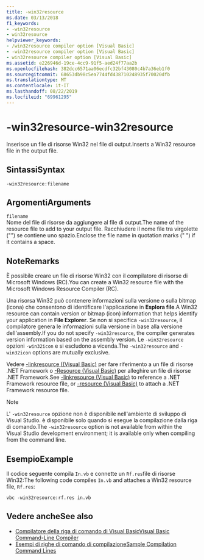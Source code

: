 ```yaml
---
title: -win32resource
ms.date: 03/13/2018
f1_keywords:
- -win32resource
- win32resource
helpviewer_keywords:
- /win32resource compiler option [Visual Basic]
- -win32resource compiler option [Visual Basic]
- win32resource compiler option [Visual Basic]
ms.assetid: e226946d-19ce-4cc9-91f5-aed24f77aa2b
ms.openlocfilehash: 382dcc6571aa06ecdfc32bf43080c4b7a36eb1f0
ms.sourcegitcommit: 68653db98c5ea7744fd438710248935f70020dfb
ms.translationtype: MT
ms.contentlocale: it-IT
ms.lasthandoff: 08/22/2019
ms.locfileid: "69961295"
---
```

# <a name="-win32resource"></a><span data-ttu-id="f88a8-102">-win32resource</span><span class="sxs-lookup"><span data-stu-id="f88a8-102">-win32resource</span></span>
<span data-ttu-id="f88a8-103">Inserisce un file di risorse Win32 nel file di output.</span><span class="sxs-lookup"><span data-stu-id="f88a8-103">Inserts a Win32 resource file in the output file.</span></span>  
  
## <a name="syntax"></a><span data-ttu-id="f88a8-104">Sintassi</span><span class="sxs-lookup"><span data-stu-id="f88a8-104">Syntax</span></span>  
  
```  
-win32resource:filename  
```  
  
## <a name="arguments"></a><span data-ttu-id="f88a8-105">Argomenti</span><span class="sxs-lookup"><span data-stu-id="f88a8-105">Arguments</span></span>  
 `filename`  
 <span data-ttu-id="f88a8-106">Nome del file di risorse da aggiungere al file di output.</span><span class="sxs-lookup"><span data-stu-id="f88a8-106">The name of the resource file to add to your output file.</span></span> <span data-ttu-id="f88a8-107">Racchiudere il nome file tra virgolette ("") se contiene uno spazio.</span><span class="sxs-lookup"><span data-stu-id="f88a8-107">Enclose the file name in quotation marks (" ") if it contains a space.</span></span>  
  
## <a name="remarks"></a><span data-ttu-id="f88a8-108">Note</span><span class="sxs-lookup"><span data-stu-id="f88a8-108">Remarks</span></span>  
 <span data-ttu-id="f88a8-109">È possibile creare un file di risorse Win32 con il compilatore di risorse di Microsoft Windows (RC).</span><span class="sxs-lookup"><span data-stu-id="f88a8-109">You can create a Win32 resource file with the Microsoft Windows Resource Compiler (RC).</span></span>  
  
 <span data-ttu-id="f88a8-110">Una risorsa Win32 può contenere informazioni sulla versione o sulla bitmap (icona) che consentono di identificare l'applicazione in **Esplora file**.</span><span class="sxs-lookup"><span data-stu-id="f88a8-110">A Win32 resource can contain version or bitmap (icon) information that helps identify your application in **File Explorer**.</span></span> <span data-ttu-id="f88a8-111">Se non si specifica `-win32resource`, il compilatore genera le informazioni sulla versione in base alla versione dell'assembly.</span><span class="sxs-lookup"><span data-stu-id="f88a8-111">If you do not specify `-win32resource`, the compiler generates version information based on the assembly version.</span></span> <span data-ttu-id="f88a8-112">Le `-win32resource` opzioni `-win32icon` e si escludono a vicenda.</span><span class="sxs-lookup"><span data-stu-id="f88a8-112">The `-win32resource` and `-win32icon` options are mutually exclusive.</span></span>  
  
 <span data-ttu-id="f88a8-113">Vedere [-linkresource ((Visual Basic)](../../../visual-basic/reference/command-line-compiler/linkresource.md) per fare riferimento a un file di risorse .NET Framework o [-Resource (Visual Basic)](../../../visual-basic/reference/command-line-compiler/resource.md) per alleghire un file di risorse .NET Framework.</span><span class="sxs-lookup"><span data-stu-id="f88a8-113">See [-linkresource (Visual Basic)](../../../visual-basic/reference/command-line-compiler/linkresource.md) to reference a .NET Framework resource file, or [-resource (Visual Basic)](../../../visual-basic/reference/command-line-compiler/resource.md) to attach a .NET Framework resource file.</span></span>  
  
> [!NOTE]
> <span data-ttu-id="f88a8-114">L' `-win32resource` opzione non è disponibile nell'ambiente di sviluppo di Visual Studio. è disponibile solo quando si esegue la compilazione dalla riga di comando.</span><span class="sxs-lookup"><span data-stu-id="f88a8-114">The `-win32resource` option is not available from within the Visual Studio development environment; it is available only when compiling from the command line.</span></span>  
  
## <a name="example"></a><span data-ttu-id="f88a8-115">Esempio</span><span class="sxs-lookup"><span data-stu-id="f88a8-115">Example</span></span>  
 <span data-ttu-id="f88a8-116">Il codice seguente compila `In.vb` e connette un `Rf.res`file di risorse Win32:</span><span class="sxs-lookup"><span data-stu-id="f88a8-116">The following code compiles `In.vb` and attaches a Win32 resource file, `Rf.res`:</span></span>  
  
```console  
vbc -win32resource:rf.res in.vb  
```  
  
## <a name="see-also"></a><span data-ttu-id="f88a8-117">Vedere anche</span><span class="sxs-lookup"><span data-stu-id="f88a8-117">See also</span></span>

- [<span data-ttu-id="f88a8-118">Compilatore della riga di comando di Visual Basic</span><span class="sxs-lookup"><span data-stu-id="f88a8-118">Visual Basic Command-Line Compiler</span></span>](../../../visual-basic/reference/command-line-compiler/index.md)
- [<span data-ttu-id="f88a8-119">Esempi di righe di comando di compilazione</span><span class="sxs-lookup"><span data-stu-id="f88a8-119">Sample Compilation Command Lines</span></span>](../../../visual-basic/reference/command-line-compiler/sample-compilation-command-lines.md)

